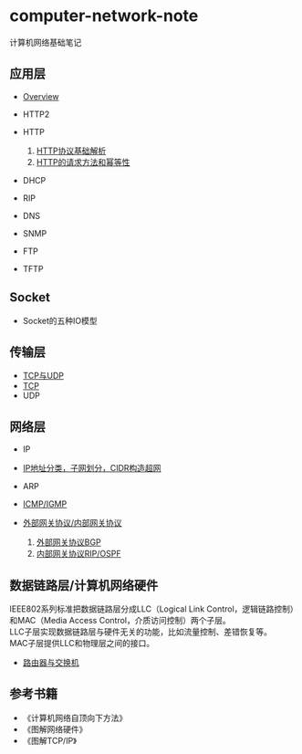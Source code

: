 # computer-network-note
计算机网络基础笔记
## 应用层
- [Overview](https://github.com/orochiZhang/computer-network-note/blob/master/Applicationlayer/Overview.md)
- HTTP2
- HTTP
  1. [HTTP协议基础解析](https://github.com/orochiZhang/computer-network-note/blob/master/Applicationlayer/HTTP_data_structure.md)
  2. [HTTP的请求方法和幂等性](https://github.com/orochiZhang/computer-network-note/blob/master/Applicationlayer/HTTP_Method_Idempotent.md)

- DHCP
- RIP
- DNS
- SNMP
- FTP
- TFTP

## Socket
- Socket的五种IO模型

## 传输层
- [TCP与UDP](https://github.com/orochiZhang/computer-network-note/blob/master/Transportlayer/TCP_and_UDP.md)
- [TCP](https://github.com/orochiZhang/computer-network-note/blob/master/Transportlayer/TCP.md)
- UDP

## 网络层
- IP
- [IP地址分类，子网划分，CIDR构造超网](https://github.com/orochiZhang/computer-network-note/blob/master/Networklayer/IP_address.md)
- ARP
- [ICMP/IGMP](https://github.com/orochiZhang/computer-network-note/blob/master/Networklayer/ICMP_and_IGMP.md)

- [外部网关协议/内部网关协议](https://github.com/orochiZhang/computer-network-note/blob/master/Networklayer/IGP_and_EGP.md)
  1. [外部网关协议BGP](https://github.com/orochiZhang/computer-network-note/blob/master/Networklayer/BGP.md)
  2. [内部网关协议RIP/OSPF](https://github.com/orochiZhang/computer-network-note/blob/master/Networklayer/RIP_and_OSPF.md)

## 数据链路层/计算机网络硬件
IEEE802系列标准把数据链路层分成LLC（Logical Link Control，逻辑链路控制）和MAC（Media Access Control，介质访问控制）两个子层。   
LLC子层实现数据链路层与硬件无关的功能，比如流量控制、差错恢复等。   
MAC子层提供LLC和物理层之间的接口。    

- [路由器与交换机](https://github.com/orochiZhang/computer-network-note/blob/master/DataLinkLayer/Router_and_Switch.md)

## 参考书籍
- 《计算机网络自顶向下方法》
- 《图解网络硬件》
- 《图解TCP/IP》
